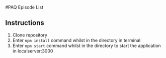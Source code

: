 #PAQ Episode List

## Instructions

1. Clone repository
2. Enter `npm install` command whilst in the directory in terminal
3. Enter `npm start` command whilst in the directory to start the application in localserver:3000

